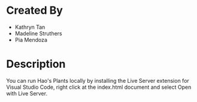 # Created By
- Kathryn Tan
- Madeline Struthers
- Pia Mendoza

# Description
You can run Hao's Plants locally by installing the Live Server extension for Visual Studio Code, 
right click at the index.html document and select Open with Live Server.